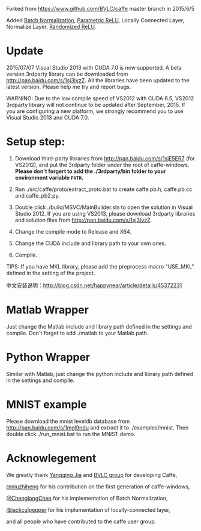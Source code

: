Forked from https://www.github.com/BVLC/caffe master branch in 2015/6/5

Added [Batch Normalization](http://arxiv.org/abs/1502.03167), [Parametric ReLU](http://arxiv.org/abs/1502.01852), Locally Connected Layer, Normalize Layer, [Randomized ReLU](http://arxiv.org/abs/1505.00853).

Update
======
2015/07/07  Visual Studio 2013 with CUDA 7.0 is now supported. A beta version 3rdparty library can be downloaded from http://pan.baidu.com/s/1sj3IvzZ. All the libraries have been updated to the latest version. Please help me try and report bugs.

WARNING: Due to the low compile speed of VS2012 with CUDA 6.5, VS2012 3rdparty library will not continue to be updated after September, 2015. If you are configuring a new platform, we strongly recommend you to use Visual Studio 2013 and CUDA 7.0.

Setup step:
======
1. Download third-party libraries from http://pan.baidu.com/s/1sjE5ER7 (for VS2012), and put the 3rdparty folder under the root of caffe-windows. **Please don't forgert to add the ./3rdparty/bin folder to your environment variable `PATH`.**

2. Run ./src/caffe/proto/extract_proto.bat to create caffe.pb.h, caffe.pb.cc and caffe_pb2.py.

3. Double click ./build/MSVC/MainBuilder.sln to open the solution in Visual Studio 2012. If you are using VS2013, please download 3rdparty libraries and solution files from http://pan.baidu.com/s/1sj3IvzZ.

4. Change the compile mode to Release and X64.

5. Change the CUDA include and library path to your own ones.

6. Compile.

TIPS: If you have MKL library, please add the preprocess macro "USE_MKL" defined in the setting of the project.

中文安装说明：http://blog.csdn.net/happynear/article/details/45372231

Matlab Wrapper
======
Just change the Matlab include and library path defined in the settings and compile.
Don't forget to add ./matlab to your Matlab path.

Python Wrapper
======
Similar with Matlab, just change the python include and library path defined in the settings and compile.

MNIST example
======
Please download the mnist leveldb database from http://pan.baidu.com/s/1mgl9ndu and extract it to ./examples/mnist. Then double click ./run_mnist.bat to run the MNIST demo.

Acknowlegement
======
We greatly thank [Yangqing Jia](https://github.com/Yangqing) and [BVLC group](https://www.github.com/BVLC/caffe) for developing Caffe,

[@niuzhiheng](https://github.com/niuzhiheng) for his contribution on the first generation of caffe-windows,

[@ChenglongChen](https://github.com/ChenglongChen/batch_normalization) for his implementation of Batch Normalization,

[@jackculpepper](https://github.com/jackculpepper/caffe) for his implementation of locally-connected layer,

and all people who have contributed to the caffe user group.
